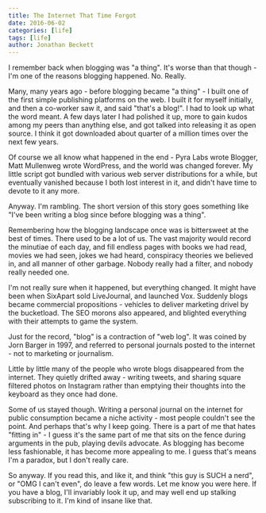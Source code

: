 ```yaml
---
title: The Internet That Time Forgot
date: 2016-06-02
categories: [life]
tags: [life]
author: Jonathan Beckett
---
```


I remember back when blogging was "a thing". It's worse than that though - I'm one of the reasons blogging happened. No. Really.

Many, many years ago - before blogging became "a thing" - I built one of the first simple publishing platforms on the web. I built it for myself initially, and then a co-worker saw it, and said "that's a blog!". I had to look up what the word meant. A few days later I had polished it up, more to gain kudos among my peers than anything else, and got talked into releasing it as open source. I think it got downloaded about quarter of a million times over the next few years.

Of course we all know what happened in the end - Pyra Labs wrote Blogger, Matt Mullenweg wrote WordPress, and the world was changed forever. My little script got bundled with various web server distributions for a while, but eventually vanished because I both lost interest in it, and didn't have time to devote to it any more.

Anyway. I'm rambling. The short version of this story goes something like "I've been writing a blog since before blogging was a thing".

Remembering how the blogging landscape once was is bittersweet at the best of times. There used to be a lot of us. The vast majority would record the minutiae of each day, and fill endless pages with books we had read, movies we had seen, jokes we had heard, conspiracy theories we believed in, and all manner of other garbage. Nobody really had a filter, and nobody really needed one.

I'm not really sure when it happened, but everything changed. It might have been when SixApart sold LiveJournal, and launched Vox. Suddenly blogs became commercial propositions - vehicles to deliver marketing drivel by the bucketload. The SEO morons also appeared, and blighted everything with their attempts to game the system.

Just for the record, "blog" is a contraction of "web log". It was coined by Jorn Barger in 1997, and referred to personal journals posted to the internet - not to marketing or journalism.

Little by little many of the people who wrote blogs disappeared from the internet. They quietly drifted away - writing tweets, and sharing square filtered photos on Instagram rather than emptying their thoughts into the keyboard as they once had done.

Some of us stayed though. Writing a personal journal on the internet for public consumption became a niche activity - most people couldn't see the point. And perhaps that's why I keep going. There is a part of me that hates "fitting in" - I guess it's the same part of me that sits on the fence during arguments in the pub, playing devils advocate. As blogging has become less fashionable, it has become more appealing to me. I guess that's means I'm a paradox, but I don't really care.

So anyway. If you read this, and like it, and think "this guy is SUCH a nerd", or "OMG I can't even", do leave a few words. Let me know you were here. If you have a blog, I'll invariably look it up, and may well end up stalking subscribing to it. I'm kind of insane like that.